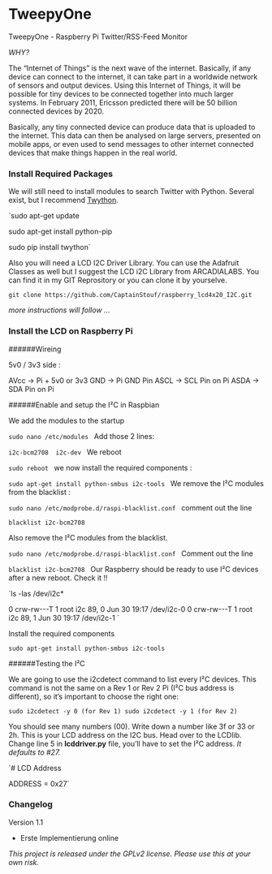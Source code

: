 TweepyOne
=========

TweepyOne - Raspberry Pi Twitter/RSS-Feed Monitor

*WHY?*

The “Internet of Things” is the next wave of the internet. Basically, if any device can connect to the internet, it can take part in a worldwide network of sensors and output devices. Using this Internet of Things, it will be possible for tiny devices to be connected together into much larger systems. In February 2011, Ericsson predicted there will be 50 billion connected devices by 2020.

Basically, any tiny connected device can produce data that is uploaded to the internet. This data can then be analysed on large servers, presented on mobile apps, or even used to send messages to other internet connected devices that make things happen in the real world.



### Install Required Packages

We will still need to install modules to search Twitter with Python. Several exist, but I recommend [Twython](https://github.com/ryanmcgrath/twython).

`sudo apt-get update

sudo apt-get install python-pip

sudo pip install twython`


Also you will need a LCD I2C Driver Library. You can use the Adafruit Classes as well but I suggest the LCD i2C Library from ARCADIALABS. You can find it in my GIT Reprository or you can clone it by yourselve.

`git clone https://github.com/CaptainStouf/raspberry_lcd4x20_I2C.git`

*more instructions will follow ...*


### Install the LCD on Raspberry Pi

######Wireing

5v0 / 3v3 side :

AVcc -> Pi + 5v0 or 3v3
GND -> Pi GND Pin
ASCL -> SCL Pin on Pi
ASDA -> SDA Pin on Pi

######Enable and setup the I²C in Raspbian

We add the modules to the startup

`sudo nano /etc/modules
`
Add those 2 lines:

`i2c-bcm2708 
i2c-dev
`
We reboot

`sudo reboot
`
we now install the required components :

`sudo apt-get install python-smbus i2c-tools
`
We remove the I²C modules from the blacklist :

`sudo nano /etc/modprobe.d/raspi-blacklist.conf
`
comment out the line

`blacklist i2c-bcm2708
`

Also remove the I²C modules from the blacklist.

`sudo nano /etc/modprobe.d/raspi-blacklist.conf
`
Comment out the line

`blacklist i2c-bcm2708
`
Our Raspberry should be ready to use I²C devices after a new reboot. Check it !!

`ls -las /dev/i2c*

0 crw-rw---T 1 root i2c 89, 0 Jun 30 19:17 /dev/i2c-0
0 crw-rw---T 1 root i2c 89, 1 Jun 30 19:17 /dev/i2c-1
`

Install the required components

`sudo apt-get install python-smbus i2c-tools
`

######Testing the I²C

We are going to use the i2cdetect command to list every I²C devices. This command is not the same on a Rev 1 or Rev 2 Pi (I²C bus address is different), so it’s important to choose the right one:

`sudo i2cdetect -y 0 (for Rev 1)
sudo i2cdetect -y 1 (for Rev 2)`

You should see many numbers (00). Write down a number like 3f or 33 or 2h. This is your LCD address on the I2C bus. Head over to the LCDlib. Change line 5 in **lcddriver.py** file, you’ll have to set the I²C address. *It defaults to #27.*

`# LCD Address

ADDRESS = 0x27`

### **Changelog**



Version 1.1

* Erste Implementierung online



*This project is released under the GPLv2 license. Please use this at your own risk.*